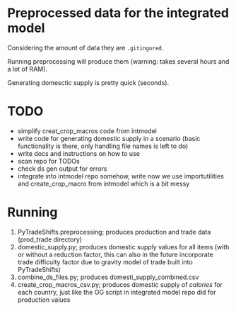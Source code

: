 # Preprocessed data for the integrated model

Considering the amount of data they are ```.gitingored```. 

Running preprocessing will produce them (warning: takes several hours and a lot of RAM).

Generating domesctic supply is pretty quick (seconds).

# TODO
- simplify creat_crop_macros code from intmodel
- write code for generating domestic supply in a scenario (basic functionality is there, only handling file names is left to do)
- write docs and instructions on how to use
- scan repo for TODOs
- check ds gen output for errors
- integrate into intmodel repo somehow, write now we use importutilities and create_crop_macro from intmodel which is a bit messy

# Running

1. PyTradeShifts.preprocessing; produces production and trade data (prod_trade directory)
2. domestic_supply.py; produces domestic supply values for all items (with or without a reduction factor, this can also in the future incorporate trade difficulty factor due to gravity model of trade built into PyTradeShifts)
3. combine_ds_files.py; produces domesti_supply_combined.csv
4. create_crop_macros_csv.py; produces domestic supply of *calories* for each country, just like the OG script in integrated model repo did for production values